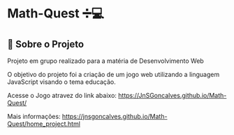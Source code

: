 # Math-Quest ➗💻

## 📌 Sobre o Projeto

Projeto em grupo realizado para a matéria de Desenvolvimento Web

O objetivo do projeto foi a criação de um jogo web utilizando a linguagem JavaScript visando o tema educação.

Acesse o Jogo atravez do link abaixo:
https://JnSGoncalves.github.io/Math-Quest/

Mais informações: https://jnsgoncalves.github.io/Math-Quest/home_project.html
